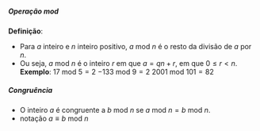 ##### Operação mod
**Definição**: 
- Para $a$ inteiro e $n$ inteiro positivo, $a \text{ mod }n$ é o resto da divisão de $a$ por $n$.
- Ou seja, $a \text{ mod } n$ é o inteiro $r$ em que $a=qn+r$, em que $0\leq r<n$.
**Exemplo**:
$17 \text{ mod }5=2$
$-133 \text{ mod }9 =2$
$2001 \text{ mod }101=82$

##### Congruência
- O inteiro $a$ é congruente a $b \text{ mod }n$ se $a \text{ mod }n = b \text{ mod }n$.
- notação $a\equiv b\text{ mod }n$